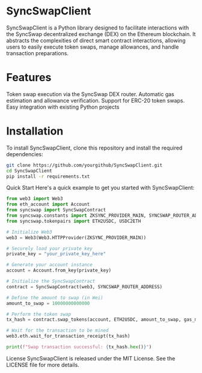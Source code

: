 # SyncSwapClient


SyncSwapClient is a Python library designed to facilitate interactions with the SyncSwap decentralized exchange (DEX) on the Ethereum blockchain. It abstracts the complexities of direct smart contract interactions, allowing users to easily execute token swaps, manage allowances, and handle transaction preparations.

# Features
Token swap execution via the SyncSwap DEX router.
Automatic gas estimation and allowance verification.
Support for ERC-20 token swaps.
Easy integration with existing Python projects


# Installation
To install SyncSwapClient, clone this repository and install the required dependencies:

```bash
git clone https://github.com/yourgithub/SyncSwapClient.git
cd SyncSwapClient
pip install -r requirements.txt
```

Quick Start
Here's a quick example to get you started with SyncSwapClient:

```python
from web3 import Web3
from eth_account import Account
from syncswap import SyncSwapContract
from syncswap.constants import ZKSYNC_PROVIDER_MAIN, SYNCSWAP_ROUTER_ADDRESS
from syncswap.tokenpairs import ETH2USDC, USDC2ETH

# Initialize Web3
web3 = Web3(Web3.HTTPProvider(ZKSYNC_PROVIDER_MAIN))

# Securely load your private key
private_key = "your_private_key_here"

# Generate your account instance
account = Account.from_key(private_key)

# Initialize the SyncSwapContract
contract = SyncSwapContract(web3, SYNCSWAP_ROUTER_ADDRESS)

# Define the amount to swap (in Wei)
amount_to_swap = 10000000000000

# Perform the token swap
tx_hash = contract.swap_tokens(account, ETH2USDC, amount_to_swap, gas_multiplier=1.1)

# Wait for the transaction to be mined
web3.eth.wait_for_transaction_receipt(tx_hash)

print(f"Swap transaction successful: {tx_hash.hex()}")
```
License
SyncSwapClient is released under the MIT License. See the LICENSE file for more details.
